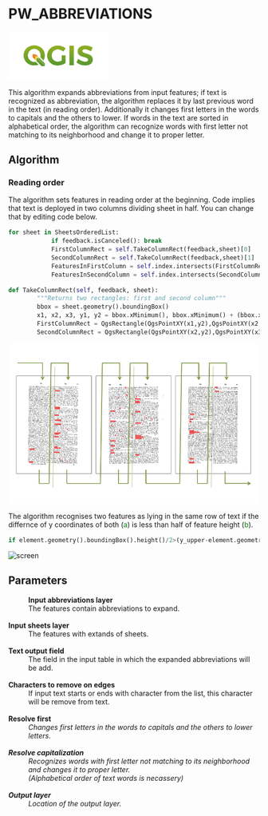 # PW_ABBREVIATIONS
 
<img src="images\qgis-logo.png" alt="qgis" width="200">

This algorithm expands abbreviations from input features; if text is recognized as abbreviation, the algorithm replaces it by last previous word in the text (in reading order). Additionally it changes first letters in the words to capitals and the others to lower. If words in the text are sorted in alphabetical order, the algorithm can recognize words with first letter not matching to its neighborhood and change it to proper letter. 

## Algorithm

### Reading order

The algorithm sets features in reading order at the beginning. Code implies that text is deployed in two columns dividing sheet in half.
You can change that by editing code below.

```Python
for sheet in SheetsOrderedList:
            if feedback.isCanceled(): break
            FirstColumnRect = self.TakeColumnRect(feedback,sheet)[0]
            SecondColumnRect = self.TakeColumnRect(feedback,sheet)[1]
            FeaturesInFirstColumn = self.index.intersects(FirstColumnRect)
            FeaturesInSecondColumn = self.index.intersects(SecondColumnRect)
```
```Python
def TakeColumnRect(self, feedback, sheet):
        """Returns two rectangles: first and second column"""
        bbox = sheet.geometry().boundingBox()
        x1, x2, x3, y1, y2 = bbox.xMinimum(), bbox.xMinimum() + (bbox.xMaximum() - bbox.xMinimum())/2, bbox.xMaximum(), bbox.yMinimum(), bbox.yMaximum()
        FirstColumnRect = QgsRectangle(QgsPointXY(x1,y2),QgsPointXY(x2,y1))
        SecondColumnRect = QgsRectangle(QgsPointXY(x2,y2),QgsPointXY(x3,y1))
```
![screen](images/columns.png)

The algorithm recognises two features as lying in the same row of text if the differnce of y coordinates of both (<font color="green">a</font>) is less than half of feature height (<font color="green">b</font>).

```Python
if element.geometry().boundingBox().height()/2>(y_upper-element.geometry().centroid().asPoint().y()):
```
![screen](images/row.png)

## Parameters
<dd>
<b>Input abbreviations layer</b>
<dd>The features contain abbreviations to expand. </dd> 
<br><b>Input sheets layer</b>
<dd>The features with extands of sheets.</dd> 
<br><b>Text output field</b>
<dd>The field in the input table in which the expanded abbreviations will be add.</dd> 
<br><b>Characters to remove on edges</b>
<dd>If input text starts or ends with character from the list, this character will be remove from text.</dd> 
<br><b>Resolve first</b>
<dd><i>Changes first letters in the words to capitals and the others to lower letters.</dd> 
<br><b>Resolve capitalization</b>
<dd>Recognizes words with first letter not matching to its neighborhood and changes it to proper letter.
<br>(Alphabetical order of text words is necassery)</dd>
<br><b>Output layer</b>
<dd>Location of the output layer.</dd> 